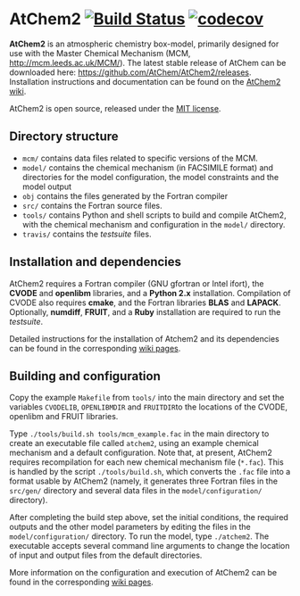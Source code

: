 AtChem2  [![Build Status](https://travis-ci.org/AtChem/AtChem2.svg?branch=master)](https://travis-ci.org/AtChem/AtChem2)  [![codecov](https://codecov.io/gh/AtChem/AtChem2/branch/master/graph/badge.svg)](https://codecov.io/gh/AtChem/AtChem2)
=======

**AtChem2** is an atmospheric chemistry box-model, primarily designed for use with the Master Chemical Mechanism (MCM, http://mcm.leeds.ac.uk/MCM/). The latest stable release of AtChem can be downloaded here: https://github.com/AtChem/AtChem2/releases. Installation instructions and documentation can be found on the [AtChem2 wiki](https://github.com/AtChem/AtChem2/wiki).

AtChem2 is open source, released under the [MIT license](https://opensource.org/licenses/MIT).

Directory structure
-------------------

- `mcm/` contains data files related to specific versions of the MCM.
- `model/`  contains the chemical mechanism (in FACSIMILE format) and directories for the model configuration, the model constraints and the model output
- `obj` contains the files generated by the Fortran compiler
- `src/` contains the Fortran source files.
- `tools/` contains Python and shell scripts to build and compile AtChem2, with the chemical mechanism and configuration in the `model/` directory.
- `travis/` contains the _testsuite_ files.

Installation and dependencies
-----------------------------

AtChem2 requires a Fortran compiler (GNU gfortran or Intel ifort), the **CVODE** and **openlibm** libraries, and a **Python 2.x** installation. Compilation of CVODE also requires **cmake**, and the Fortran libraries **BLAS** and **LAPACK**. Optionally, **numdiff**, **FRUIT**, and a **Ruby** installation are required to run the _testsuite_.

Detailed instructions for the installation of Atchem2 and its dependencies can be found in the corresponding [wiki pages](https://github.com/AtChem/AtChem2/wiki/1.-Installation).

Building and configuration
--------------------------

Copy the example `Makefile`  from `tools/` into the main directory and set the variables `CVODELIB`, `OPENLIBMDIR` and `FRUITDIR`to the locations of the CVODE, openlibm and FRUIT libraries.

Type `./tools/build.sh tools/mcm_example.fac` in the main directory to create an executable file called `atchem2`, using an example chemical mechanism and a default configuration. Note that, at present, AtChem2 requires recompilation for each new chemical mechanism file (`*.fac`). This is handled by the script `./tools/build.sh`, which converts the `.fac` file into a format usable by AtChem2 (namely, it generates three Fortran files in the `src/gen/` directory and several data files in the `model/configuration/` directory).

After completing the build step above, set the initial conditions, the required outputs and the other model parameters by editing the files in the `model/configuration/` directory. To run the model, type `./atchem2`. The executable accepts several command line arguments to change the location of input and output files from the default directories.

More information on the configuration and execution of AtChem2 can be found in the corresponding [wiki pages](https://github.com/AtChem/AtChem2/wiki/2.-Model-Configuration-and-Execution).
